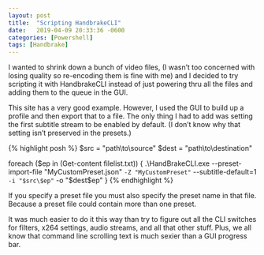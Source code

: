 ```yaml
---
layout: post
title:  "Scripting HandbrakeCLI"
date:   2019-04-09 20:33:36 -0600
categories: [Powershell]
tags: [Handbrake]
---
```


I wanted to shrink down a bunch of video files, (I wasn’t too concerned with losing quality so re-encoding them is fine with me) and I decided to try scripting it with HandbrakeCLI instead of just powering thru all the files and adding them to the queue in the GUI.

This site has a very good example. However, I used the GUI to build up a profile and then export that to a file. The only thing I had to add was setting the first subtitle stream to be enabled by default. (I don’t know why that setting isn’t preserved in the presets.)

{% highlight posh %}
$src = "path\to\source"
$dest = "path\to\destination"
 
foreach ($ep in (Get-content filelist.txt)) {
    .\HandBrakeCLI.exe --preset-import-file "MyCustomPreset.json" `
                       -Z "MyCustomPreset" `
                       --subtitle-default=1 `
                       -i "$src\$ep" `
                       -o "$dest\$ep"
}
{% endhighlight %}

If you specify a preset file you must also specify the preset name in that file. Because a preset file could contain more than one preset.

It was much easier to do it this way than try to figure out all the CLI switches for filters, x264 settings, audio streams, and all that other stuff. Plus, we all know that command line scrolling text is much sexier than a GUI progress bar.
